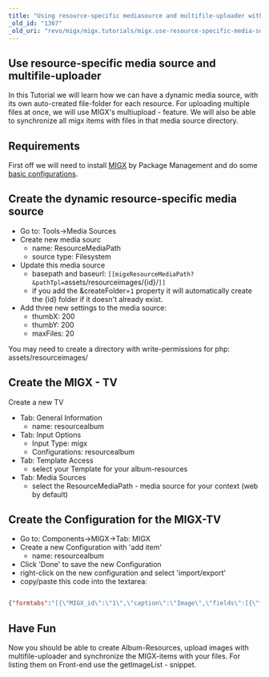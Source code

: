 ```yaml
---
title: "Using resource-specific mediasource and multifile-uploader with MIGX (Old Version)"
_old_id: "1367"
_old_uri: "revo/migx/migx.tutorials/migx.use-resource-specific-media-source-and-multifile-uploader"
---
```


## Use resource-specific media source and multifile-uploader

In this Tutorial we will learn how we can have a dynamic media source, with its own auto-created file-folder for each resource.
For uploading multiple files at once, we will use MIGX's multiupload - feature.
We will also be able to synchronize all migx items with files in that media source directory.

## Requirements

First off we will need to install [MIGX](extras/migx "MIGX") by Package Management and do some [basic configurations](extras/migxdb/migxdb.configuration "MIGXdb.Configuration").

## Create the dynamic resource-specific media source

- Go to: Tools->Media Sources
- Create new media sourc
    - name: ResourceMediaPath
    - source type: Filesystem
- Update this media source
    - basepath and baseurl: `[[migxResourceMediaPath? &pathTpl=`assets/resourceimages/{id}/`]]`
    - if you add the &createFolder=`1` property it will automatically create the {id} folder if it doesn't already exist.
- Add three new settings to the media source:
    - thumbX: 200
    - thumbY: 200
    - maxFiles: 20

You may need to create a directory with write-permissions for php: assets/resourceimages/

## Create the MIGX - TV

Create a new TV

- Tab: General Information
    - name: resourcealbum
- Tab: Input Options
    - Input Type: migx
    - Configurations: resourcealbum
- Tab: Template Access
    - select your Template for your album-resources
- Tab: Media Sources
    - select the ResourceMediaPath - media source for your context (web by default)

## Create the Configuration for the MIGX-TV

- Go to: Components->MIGX->Tab: MIGX
- Create a new Configuration with 'add item'
    - name: resourcealbum
- Click 'Done' to save the new Configuration
- right-click on the new configuration and select 'import/export'
- copy/paste this code into the textarea:

``` json

{"formtabs":"[{\"MIGX_id\":\"1\",\"caption\":\"Image\",\"fields\":[{\"field\":\"title\",\"caption\":\"Title\",\"MIGX_id\":1},{\"MIGX_id\":\"2\",\"field\":\"image\",\"caption\":\"Image\",\"inputTV\":\"\",\"inputTVtype\":\"image\",\"configs\":\"\",\"sourceFrom\":\"migx\",\"sources\":\"\",\"inputOptionValues\":\"\",\"default\":\"\"},{\"MIGX_id\":\"3\",\"field\":\"description\",\"caption\":\"Description\",\"inputTV\":\"\",\"inputTVtype\":\"\",\"configs\":\"\",\"sourceFrom\":\"config\",\"sources\":\"\",\"inputOptionValues\":\"\",\"default\":\"\"}]}]","contextmenus":"","actionbuttons":"upload||loadfromsource","columnbuttons":"","filters":"","extended":{"migx_add":"Add Image","formcaption":"Image","win_id":"resourcegallery","multiple_formtabs":"","packageName":"","classname":"","task":"","getlistsort":"","getlistsortdir":"","use_custom_prefix":"0","prefix":"","grid":"","gridload_mode":"1","check_resid":"1","check_resid_TV":"","join_alias":"","getlistwhere":"","joins":"","cmpmaincaption":"","cmptabcaption":"","cmptabdescription":"","cmptabcontroller":""},"columns":"[{\"MIGX_id\":\"1\",\"header\":\"ID\",\"dataIndex\":\"MIGX_id\",\"width\":\"10\",\"renderer\":\"\",\"sortable\":\"false\",\"show_in_grid\":\"1\"},{\"MIGX_id\":\"2\",\"header\":\"Title\",\"dataIndex\":\"title\",\"width\":\"20\",\"renderer\":\"\",\"sortable\":\"false\",\"show_in_grid\":\"1\"},{\"MIGX_id\":\"3\",\"header\":\"Image\",\"dataIndex\":\"image\",\"width\":\"20\",\"renderer\":\"this.renderImage\",\"sortable\":\"false\",\"show_in_grid\":\"1\"},{\"MIGX_id\":\"4\",\"header\":\"Deleted\",\"dataIndex\":\"deleted\",\"width\":\"10\",\"renderer\":\"this.renderCrossTick\",\"sortable\":\"false\",\"show_in_grid\":\"1\"}]"}
```

## Have Fun

Now you should be able to create Album-Resources, upload images with multifile-uploader and synchronize the MIGX-items with your files.
For listing them on Front-end use the getImageList - snippet.

